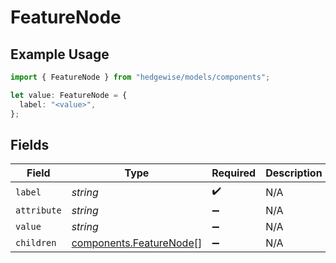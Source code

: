 # FeatureNode

## Example Usage

```typescript
import { FeatureNode } from "hedgewise/models/components";

let value: FeatureNode = {
  label: "<value>",
};
```

## Fields

| Field                                                              | Type                                                               | Required                                                           | Description                                                        |
| ------------------------------------------------------------------ | ------------------------------------------------------------------ | ------------------------------------------------------------------ | ------------------------------------------------------------------ |
| `label`                                                            | *string*                                                           | :heavy_check_mark:                                                 | N/A                                                                |
| `attribute`                                                        | *string*                                                           | :heavy_minus_sign:                                                 | N/A                                                                |
| `value`                                                            | *string*                                                           | :heavy_minus_sign:                                                 | N/A                                                                |
| `children`                                                         | [components.FeatureNode](../../models/components/featurenode.md)[] | :heavy_minus_sign:                                                 | N/A                                                                |